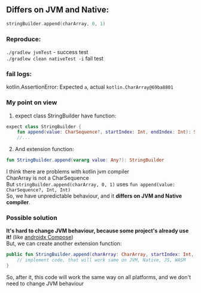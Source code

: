 ## Differs on JVM and Native:
```Kotlin
stringBuilder.append(charArray, 0, 1)
```

### Reproduce:
`./gradlew jvmTest` - success test  
`./gradlew clean nativeTest -i` fail test

### fail logs:
kotlin.AssertionError: Expected `a`, actual `kotlin.CharArray@69ba8801`  

### My point on view
1) expect class StringBuilder have function:
```kotlin
expect class StringBuilder {
    fun append(value: CharSequence?, startIndex: Int, endIndex: Int): StringBuilder {
    //...
```
2) And extension function:
```kotlin
fun StringBuilder.append(vararg value: Any?): StringBuilder
```
I think there are problems with kotlin jvm compiler  
CharArray is not a CharSequence  
But ```stringBuilder.append(charArray, 0, 1)``` uses ```fun append(value: CharSequence?, Int, Int)```  
So, we have unpredictable behaviour, and it **differs on JVM and Native compiler**.

### Possible solution
**It's hard to change JVM behaviour, because some project's already use it!**
(like [androidx Compose](https://github.com/JetBrains/androidx/blob/4f18b0bddfaf20f4f2cea2b61248cebcf0afc3be/compose/ui/ui-text/src/commonMain/kotlin/androidx/compose/ui/text/input/GapBuffer.kt#L191))   
But, we can create another extension function:  
```kotlin
public fun StringBuilder.append(charArray: CharArray, startIndex: Int, endIndex:Int): StringBuilder {
    // implement code, that will work same on JVM, Native, JS, WASM
}
```
So, after it, this code will work the same way on all platforms, and we don't need to change JVM behaviour

